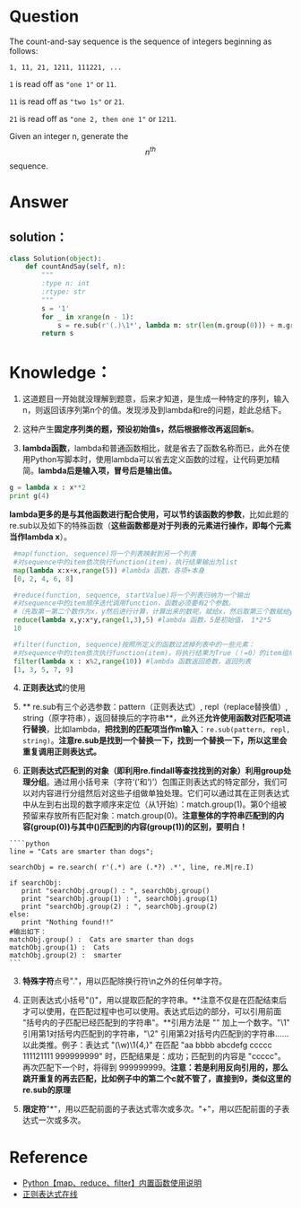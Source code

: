 # Question

The count-and-say sequence is the sequence of integers beginning as follows:

`1, 11, 21, 1211, 111221, ...`

`1` is read off as `"one 1"` or `11`.

`11` is read off as `"two 1s"` or `21`.

`21` is read off as `"one 2, then one 1"` or `1211`.

Given an integer n, generate the $$n^{th}$$ sequence.

# Answer

## solution：

```python
class Solution(object):
    def countAndSay(self, n):
        """
        :type n: int
        :rtype: str
        """
        s = '1'
        for _ in xrange(n - 1):
            s = re.sub(r'(.)\1*', lambda m: str(len(m.group(0))) + m.group(1), s)
        return s
```

# Knowledge：

1. 这道题目一开始就没理解到题意，后来才知道，是生成一种特定的序列，输入n，则返回该序列第n个的值。发现涉及到lambda和re的问题，趁此总结下。

2. 这种产生**固定序列类的题，预设初始值s，然后根据修改再返回新s**。

3. **lambda函数**，lambda和普通函数相比，就是省去了函数名称而已，此外在使用Python写脚本时，使用lambda可以省去定义函数的过程，让代码更加精简。**lambda后是输入项，冒号后是输出值。**

  ```python
  g = lambda x : x**2
  print g(4)
  ```

  **lambda更多的是与其他函数进行配合使用，可以节约该函数的参数**，比如此题的re.sub以及如下的特殊函数（**这些函数都是对于列表的元素进行操作，即每个元素当作lambda x**）。

  ```python
   #map(function, sequence)将一个列表映射到另一个列表
   #对sequence中的item依次执行function(item)，执行结果输出为list
   map(lambda x:x+x,range(5)) #lambda 函数，各项+本身
   [0, 2, 4, 6, 8]

   #reduce(function, sequence, startValue)将一个列表归纳为一个输出
   #对sequence中的item顺序迭代调用function，函数必须要有2个参数。
   #（先取第一第二个数作为x，y然后进行计算，计算出来的数呢，赋给x，然后取第三个数赋给y，再用x，y做计算，再算完的数，又当做下一轮的x，再从列表中取一个数当做y，再来，就是不断迭代的过程。）要是有第3个参数，则表示初始值，可以继续调用初始值，返回一个值。
   reduce(lambda x,y:x*y,range(1,3),5) #lambda 函数，5是初始值， 1*2*5
   10

   #filter(function, sequence)按照所定义的函数过滤掉列表中的一些元素：
   #对sequence中的item依次执行function(item)，将执行结果为True（！=0）的item组成一个List/String/Tuple（取决于sequence的类型）返回，False则退出（0），进行过滤
   filter(lambda x : x%2,range(10)) #lambda 函数返回奇数，返回列表
   [1, 3, 5, 7, 9]
  ```

4. **正则表达式**的使用

  1. ** re.sub有三个必选参数：pattern（正则表达式）, repl（replace替换值）, string（原字符串），返回替换后的字符串**，此外还**允许使用函数对匹配项进行替换**，比如lambda，**把找到的匹配项当作m输入**：`re.sub(pattern, repl, string)`。**注意re.sub是找到一个替换一下，找到一个替换一下，所以这里会重复调用正则表达式。**

  2. **正则表达式匹配到的对象（即利用re.findall等查找找到的对象）利用group处理分组**。通过用小括号来（字符‘(’和‘)’）包围正则表达式的特定部分，我们可以对内容进行分组然后对这些子组做单独处理。它们可以通过其在正则表达式中从左到右出现的数字顺序来定位（从1开始）：match.group\(1\)。第0个组被预留来存放所有匹配对象：match.group\(0\)。**注意整体的字符串匹配到的内容(group(0))与其中()匹配到的内容(group(1))的区别，要明白！**

    ````python
    line = "Cats are smarter than dogs";

    searchObj = re.search( r'(.*) are (.*?) .*', line, re.M|re.I)

    if searchObj:
       print "searchObj.group() : ", searchObj.group()
       print "searchObj.group(1) : ", searchObj.group(1)
       print "searchObj.group(2) : ", searchObj.group(2)
    else:
       print "Nothing found!!"
    #输出如下：
    matchObj.group() :  Cats are smarter than dogs
    matchObj.group(1) :  Cats
    matchObj.group(2) :  smarter
    ```

  3. **特殊字符**点号"."，用以匹配除换行符\n之外的任何单字符。

  4. 正则表达式小括号"()"，用以提取匹配的字符串。**注意不仅是在匹配结束后才可以使用，在匹配过程中也可以使用。表达式后边的部分，可以引用前面 "括号内的子匹配已经匹配到的字符串"。**引用方法是 "\" 加上一个数字。"\1" 引用第1对括号内匹配到的字符串，"\2" 引用第2对括号内匹配到的字符串……以此类推。例子：表达式 "(\w)\1{4,}" 在匹配 "aa bbbb abcdefg ccccc 111121111 999999999" 时，匹配结果是：成功；匹配到的内容是 "ccccc"。再次匹配下一个时，将得到 999999999。**注意：若是利用反向引用的，那么跳开重复的再去匹配，比如例子中的第二个c就不管了，直接到9，类似这里的re.sub的原理**

  5. **限定符**"*"，用以匹配前面的子表达式零次或多次。"+"，用以匹配前面的子表达式一次或多次。

# Reference

* [Python【map、reduce、filter】内置函数使用说明](http://www.cnblogs.com/zhoujinyi/archive/2013/06/07/3121976.html)
* [正则表达式在线](http://tool.oschina.net/regex)
